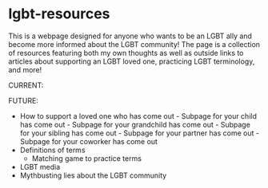 # lgbt-resources
This is a webpage designed for anyone who wants to be an LGBT ally and become more informed about the LGBT community! The page is a collection of resources featuring both my own thoughts as well as outside links to articles about supporting an LGBT loved one, practicing LGBT terminology, and more!

CURRENT:
  
FUTURE:
  - How to support a loved one who has come out
        - Subpage for your child has come out
        - Subpage for your grandchild has come out
        - Subpage for your sibling has come out
        - Subpage for your partner has come out
        - Subpage for your coworker has come out
  - Definitions of terms
    - Matching game to practice terms
  - LGBT media
  - Mythbusting lies about the LGBT community